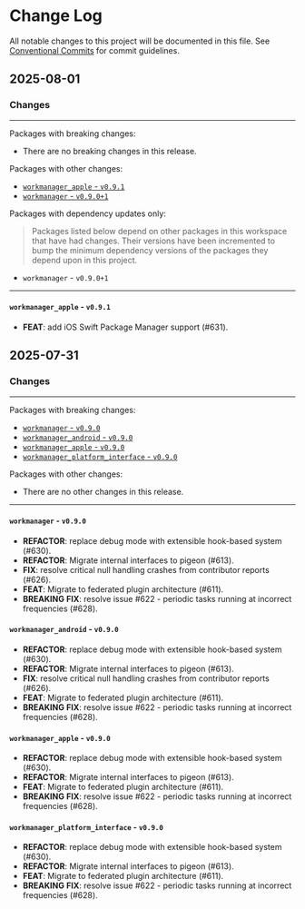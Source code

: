 # Change Log

All notable changes to this project will be documented in this file.
See [Conventional Commits](https://conventionalcommits.org) for commit guidelines.

## 2025-08-01

### Changes

---

Packages with breaking changes:

 - There are no breaking changes in this release.

Packages with other changes:

 - [`workmanager_apple` - `v0.9.1`](#workmanager_apple---v091)
 - [`workmanager` - `v0.9.0+1`](#workmanager---v0901)

Packages with dependency updates only:

> Packages listed below depend on other packages in this workspace that have had changes. Their versions have been incremented to bump the minimum dependency versions of the packages they depend upon in this project.

 - `workmanager` - `v0.9.0+1`

---

#### `workmanager_apple` - `v0.9.1`

 - **FEAT**: add iOS Swift Package Manager support (#631).


## 2025-07-31

### Changes

---

Packages with breaking changes:

 - [`workmanager` - `v0.9.0`](#workmanager---v090)
 - [`workmanager_android` - `v0.9.0`](#workmanager_android---v090)
 - [`workmanager_apple` - `v0.9.0`](#workmanager_apple---v090)
 - [`workmanager_platform_interface` - `v0.9.0`](#workmanager_platform_interface---v090)

Packages with other changes:

 - There are no other changes in this release.

---

#### `workmanager` - `v0.9.0`

 - **REFACTOR**: replace debug mode with extensible hook-based system (#630).
 - **REFACTOR**: Migrate internal interfaces to pigeon (#613).
 - **FIX**: resolve critical null handling crashes from contributor reports (#626).
 - **FEAT**: Migrate to federated plugin architecture (#611).
 - **BREAKING** **FIX**: resolve issue #622 - periodic tasks running at incorrect frequencies (#628).

#### `workmanager_android` - `v0.9.0`

 - **REFACTOR**: replace debug mode with extensible hook-based system (#630).
 - **REFACTOR**: Migrate internal interfaces to pigeon (#613).
 - **FIX**: resolve critical null handling crashes from contributor reports (#626).
 - **FEAT**: Migrate to federated plugin architecture (#611).
 - **BREAKING** **FIX**: resolve issue #622 - periodic tasks running at incorrect frequencies (#628).

#### `workmanager_apple` - `v0.9.0`

 - **REFACTOR**: replace debug mode with extensible hook-based system (#630).
 - **REFACTOR**: Migrate internal interfaces to pigeon (#613).
 - **FEAT**: Migrate to federated plugin architecture (#611).
 - **BREAKING** **FIX**: resolve issue #622 - periodic tasks running at incorrect frequencies (#628).

#### `workmanager_platform_interface` - `v0.9.0`

 - **REFACTOR**: replace debug mode with extensible hook-based system (#630).
 - **REFACTOR**: Migrate internal interfaces to pigeon (#613).
 - **FEAT**: Migrate to federated plugin architecture (#611).
 - **BREAKING** **FIX**: resolve issue #622 - periodic tasks running at incorrect frequencies (#628).

